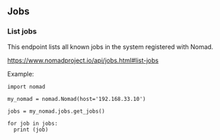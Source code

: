 ## Jobs

### List jobs

This endpoint lists all known jobs in the system registered with Nomad.

https://www.nomadproject.io/api/jobs.html#list-jobs

Example:

```
import nomad

my_nomad = nomad.Nomad(host='192.168.33.10')

jobs = my_nomad.jobs.get_jobs()

for job in jobs:
  print (job)
```
